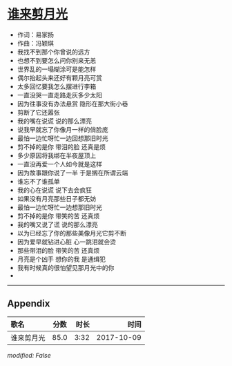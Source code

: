 # [谁来剪月光](https://music.163.com/song?id=509098889)

* 作词：易家扬
* 作曲：冯颖琪
* 我找不到那个你曾说的远方
* 也想不到要怎么问你别来无恙
* 世界乱的一塌糊涂可是能怎样
* 偶尔抬起头来还好有颗月亮可赏
* 太多回忆要我怎么摆进行李箱
* 一直没哭一直走路走灰多少太阳
* 因为往事没有办法悬赏 隐形在那大街小巷
* 剪断了它还嚣张
* 我的嘴在说谎 说的那么漂亮
* 说我早就忘了你像月一样的俏脸庞
* 最怕一边忙呀忙一边回想那旧时光
* 剪不掉的是你 带泪的脸 还真是烦
* 多少原因将我绑在半夜屋顶上
* 一直没再爱一个人如今就是这样
* 因为故事跟你说了一半 于是搁在所谓云端
* 谁忘不了谁孤单
* 我的心在说谎 说下去会疯狂
* 如果没有月亮那些日子都无妨
* 最怕一边忙呀忙一边想那旧时光
* 剪不掉的是你 带笑的苦 还真烦
* 我的嘴又说了谎 说的那么漂亮
* 以为已经忘了你的那些美像月光它剪不断
* 因为爱早就钻进心脏 心一跳泪就会烫
* 那些带泪的脸 带笑的苦 还真烦
* 月亮是个凶手 想你的我 是通缉犯
* 我有时候真的很怕望见那月光中的你
* 


---

## Appendix

|歌名|分数|时长|时间|
|:---|:---:|---:|---:|
|谁来剪月光|85.0|3:32|2017-10-09

*modified: False*